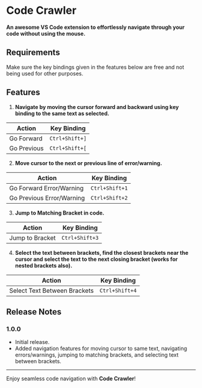 # Code Crawler

**An awesome VS Code extension to effortlessly navigate through your code without using the mouse.**

## Requirements

Make sure the key bindings given in the features below are free and not being used for other purposes.

## Features

1. **Navigate by moving the cursor forward and backward using key binding to the same text as selected.**

| Action         | Key Binding      |
|----------------|------------------|
| Go Forward     | `Ctrl+Shift+]`   |
| Go Previous    | `Ctrl+Shift+[`   |

2. **Move cursor to the next or previous line of error/warning.**

| Action                 | Key Binding      |
|------------------------|------------------|
| Go Forward Error/Warning | `Ctrl+Shift+1`   |
| Go Previous Error/Warning | `Ctrl+Shift+2`   |

3. **Jump to Matching Bracket in code.**

| Action             | Key Binding      |
|--------------------|------------------|
| Jump to Bracket    | `Ctrl+Shift+3`   |

4. **Select the text between brackets, find the closest brackets near the cursor and select the text to the next closing bracket (works for nested brackets also).**

| Action                               | Key Binding      |
|--------------------------------------|------------------|
| Select Text Between Brackets         | `Ctrl+Shift+4`   |

## Release Notes

### 1.0.0
- Initial release.
- Added navigation features for moving cursor to same text, navigating errors/warnings, jumping to matching brackets, and selecting text between brackets.

---

Enjoy seamless code navigation with **Code Crawler**!

